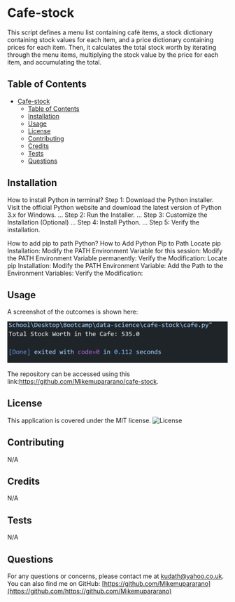 # Cafe-stock
This script defines a menu list containing café items, a stock dictionary containing stock values for each item, and a price dictionary containing prices for each item. Then, it calculates the total stock worth by iterating through the menu items, multiplying the stock value by the price for each item, and accumulating the total. 


 
## Table of Contents
- [Cafe-stock](#cafe-stock)
  - [Table of Contents](#table-of-contents)
  - [Installation](#installation)
  - [Usage](#usage)
  - [License](#license)
  - [Contributing](#contributing)
  - [Credits](#credits)
  - [Tests](#tests)
  - [Questions](#questions)

## Installation
How to install Python in terminal?
Step 1: Download the Python installer. Visit the official Python website and download the latest version of Python 3.x for Windows. ...
Step 2: Run the Installer. ...
Step 3: Customize the Installation (Optional) ...
Step 4: Install Python. ...
Step 5: Verify the installation.

How to add pip to path Python?
How to Add Python Pip to Path
Locate pip Installation:
Modify the PATH Environment Variable for this session:
Modify the PATH Environment Variable permanently:
Verify the Modification:
Locate pip Installation:
Modify the PATH Environment Variable:
Add the Path to the Environment Variables:
Verify the Modification:


## Usage

A screenshot of the outcomes is shown here:

![A screenshot :](./cafe-stock-screenshot.png)


The repository can be accessed using this link:https://github.com/Mikemupararano/cafe-stock.

## License
This application is covered under the MIT license.
![License](https://img.shields.io/badge/license-MIT-blue.svg)
## Contributing
 N/A

## Credits
N/A
## Tests
N/A

## Questions
For any questions or concerns, please contact me at [kudath@yahoo.co.uk](mailto:kudath@yahoo.co.uk).
You can also find me on GitHub: [https://github.com/Mikemupararano](https://github.com/https://github.com/Mikemupararano)
